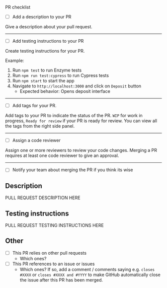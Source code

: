 PR checklist

<!-- PLEASE DO NOT REMOVE ANY CHECKBOXES -->

* [ ] Add a description to your PR

Give a description about your pull request.

------
* [ ] Add testing instructions to your PR

Create testing instructions for your PR.

Example:

1. Run `npm test` to run Enzyme tests
2. Run `npm run test:cypress` to run Cypress tests
3. Run `npm start` to start the app
4. Navigate to `http://localhost:3000` and click on `Deposit` button
   - Expected behavior: Opens deposit interface

------

* [ ] Add tags for your PR. 

Add tags to your PR to indicate the status of the PR. `WIP` for work in progress, `Ready for review` if your PR is ready for review. You can view all the tags from the right side panel.

------

* [ ] Assign a code reviewer

Assign one or more reviewers to review your code changes. Merging a PR requires at least one code reviewer to give an approval.

------

* [ ] Notify your team about merging the PR if you think its wise

## Description

PULL REQUEST DESCRIPTION HERE

## Testing instructions

PULL REQUEST TESTING INSTRUCTIONS HERE

## Other

* [ ] This PR relies on other pull requests
    - Which ones?
* [ ] This PR references to an issue or issues
    - Which ones? If so, add a comment / comments saying e.g. `closes #XXXX` or `closes #XXXX and #YYYY` to make GitHub automatically close the issue after this PR has been merged.

